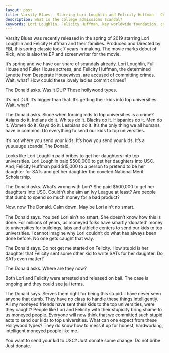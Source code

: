 ```yaml
---
layout: post
title: Varsity Blues - Starring Lori Loughlin and Felicity Huffman - College Admissions Scandal
description: what is the college admissions scandal? 
keywords: Lori Loughlin, Felicity Huffman, key worldwide foundation, college admissions bribery scandal, bribery, USC admission, admission scandal
---
```


Varsity Blues was recently released in the spring of 2019 starring Lori Loughlin and Felicity Huffman and their families. Produced and Directed by FBI, this spring classic took 7 years in making. The movie marks debut of Rick, who is also the EP and screenwriter for the movie. 

It’s spring and we have our share of scandals already. Lori Loughlin, Full House and Fuller House actress, and Felicity Huffman, the determined Lynette from Desperate Housewives, are accused of committing crimes. Wait, what? How could these lovely ladies commit crimes? 

The Donald asks. Was it DUI? These hollywood types. 

It’s not DUI. It’s bigger than that. It’s getting their kids into top universities. Wait, what? 

The Donald asks. Since when forcing kids to top universities is a crime? Asians do it. Indians do it. Whites do it. Blacks do it. Hispanics do it. Men do it. Women do it. Gays do it. Lesbians do it. It’s the only thing we all humans have in common. Do everything to send our kids to top universities.

It’s not where you send your kids. It’s how you send your kids. It’s a yuuuuuge scandal The Donald. 

Looks like Lori Loughlin paid bribes to get her daughters into top universities. Lori Loughlin paid $500,000 to get her daughters into USC. And, Felicity Huffman paid $15,000 to a person to pretend to be her daughter for SATs and get her daughter the coveted National Merit Scholarship. 

The Donald asks. What’s wrong with Lori? She paid $500,000 to get her daughters into USC. Couldn’t she aim an Ivy League at least? Are people that dumb to spend so much money for a bad product? 

Now, now The Donald. Calm down. May be Lori ain’t no smart.

The Donald says. You bet! Lori ain’t no smart. She doesn’t know how this is done. For millions of years, us moneyed folks have smartly ‘donated’ money to universities for buildings, labs and athletic centers to send our kids to top universities. I cannot imagine why Lori couldn’t do what has always been done before. No one gets caught that way. 

The Donald says. Do not get me started on Felicity. How stupid is her daughter that Felicity sent some other kid to write SATs for her daughter. Do SATs even matter? 

The Donald asks. Where are they now? 

Both Lori and Felicity were arrested and released on bail. The case is ongoing and they could see jail terms.  

The Donald says. Serves them right for being this stupid. I have never seen anyone that dumb. They have no class to handle these things intelligently. All my moneyed friends have sent their kids to the top universities, were they caught? People like Lori and Felicity with their stupidity bring shame to us moneyed people. Everyone will now think that we committed such stupid acts to send our kids to top universities. What can one expect from these Hollywood types? They do know how to mess it up for honest, hardworking, intelligent moneyed people like me. 

You want to send your kid to USC? Just donate some change. Do not bribe. Just donate. 
